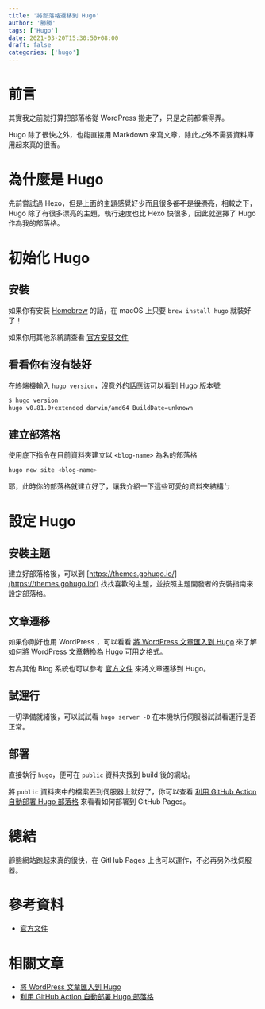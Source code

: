 ```yaml
---
title: '將部落格遷移到 Hugo'
author: '勝勝'
tags: ['Hugo']
date: 2021-03-20T15:30:50+08:00
draft: false
categories: ['hugo']
---
```

# 前言
其實我之前就打算把部落格從 WordPress 搬走了，只是之前都懶得弄。

Hugo 除了很快之外，也能直接用 Markdown 來寫文章，除此之外不需要資料庫用起來真的很香。
# 為什麼是 Hugo
先前嘗試過 Hexo，但是上面的主題感覺好少而且很多~~都不是很漂亮~~，相較之下，Hugo 除了有很多漂亮的主題，執行速度也比 Hexo 快很多，因此就選擇了 Hugo 作為我的部落格。
# 初始化 Hugo
## 安裝
如果你有安裝 [Homebrew](https://brew.sh/index_zh-tw) 的話，在 macOS 上只要 `brew install hugo` 就裝好了！

如果你用其他系統請查看 [官方安裝文件](https://gohugo.io/getting-started/installing)
## 看看你有沒有裝好
在終端機輸入 `hugo version`，沒意外的話應該可以看到 Hugo 版本號
```bash
$ hugo version
hugo v0.81.0+extended darwin/amd64 BuildDate=unknown
```
## 建立部落格
使用底下指令在目前資料夾建立以 `<blog-name>` 為名的部落格
```sh
hugo new site <blog-name>
```

耶，此時你的部落格就建立好了，讓我介紹一下這些可愛的資料夾結構ㄅ
# 設定 Hugo 
## 安裝主題
建立好部落格後，可以到 [https://themes.gohugo.io/](https://themes.gohugo.io/) 找找喜歡的主題，並按照主題開發者的安裝指南來設定部落格。
## 文章遷移
如果你剛好也用 WordPress ，可以看看 [將 WordPress 文章匯入到 Hugo](http://blog.gnehs.net/wordpress-posts-to-hugo/) 來了解如何將 WordPress 文章轉換為 Hugo 可用之格式。

若為其他 Blog 系統也可以參考 [官方文件](https://gohugo.io/tools/migrations/) 來將文章遷移到 Hugo。
## 試運行
一切準備就緒後，可以試試看 `hugo server -D` 在本機執行伺服器試試看運行是否正常。

## 部署
直接執行 `hugo`，便可在 `public` 資料夾找到 build 後的網站。

將 `public` 資料夾中的檔案丟到伺服器上就好了，你可以查看 [利用 GitHub Action 自動部署 Hugo 部落格](http://blog.gnehs.net/hugo-github-actions/) 來看看如何部署到 GitHub Pages。
# 總結
靜態網站跑起來真的很快，在 GitHub Pages 上也可以運作，不必再另外找伺服器。
# 參考資料
- [官方文件](https://gohugo.io/getting-started/quick-start/)

# 相關文章
- [將 WordPress 文章匯入到 Hugo](http://blog.gnehs.net/wordpress-posts-to-hugo/)
- [利用 GitHub Action 自動部署 Hugo 部落格](http://blog.gnehs.net/hugo-github-actions/)